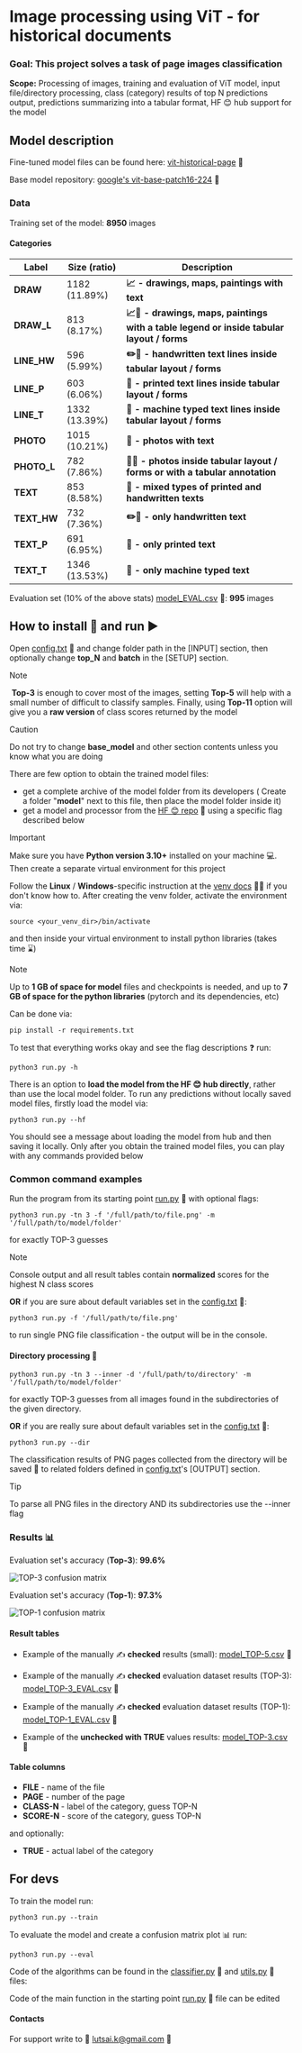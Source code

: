 # Image processing using ViT - for historical documents

### Goal: This project solves a task of page images classification

**Scope:** Processing of images, training and evaluation of ViT model,
input file/directory processing, class (category) results of top
N predictions output, predictions summarizing into a tabular format, 
HF 😊 hub support for the model

## Model description

Fine-tuned model files can be found here:  [vit-historical-page](https://huggingface.co/k4tel/vit-historical-page) 🔗

Base model repository: [google's vit-base-patch16-224](https://huggingface.co/google/vit-base-patch16-224) 🔗

### Data

Training set of the model: **8950** images 

#### Categories

| Label | Size (ratio)   | Description                                                                             |
| --- |----------------|-----------------------------------------------------------------------------------------|
| **DRAW** | 	1182	(11.89%) | **📈 - drawings, maps, paintings with text**                                            |
|**DRAW_L**| 	813	(8.17%)   | **📈📏 - drawings, maps, paintings with a table legend or inside tabular layout / forms** |
| **LINE_HW**| 	596	(5.99%)   | **✏️📏 - handwritten text lines inside tabular layout / forms**                           |
| **LINE_P**| 	603	(6.06%)   | **📏 - printed text lines inside tabular layout / forms**                                 |
|**LINE_T**| 	1332	(13.39%) | **📏 - machine typed text lines inside tabular layout / forms**                           |
| **PHOTO**| 	1015	(10.21%) | **🌄 - photos with text**                                                                 |
| **PHOTO_L**| 	782	(7.86%)   | **🌄📏 - photos inside tabular layout / forms or with a tabular annotation**              |
| **TEXT**| 	853	(8.58%)   | **📰 - mixed types of printed and handwritten texts**                                     |
| **TEXT_HW**| 	732	(7.36%)   | **✏️📄 - only handwritten text**                                                          |
| **TEXT_P**| 	691	(6.95%)   | **📄 - only printed text**                                                                |
| **TEXT_T**| 	1346	(13.53%) | **📄 - only machine typed text**                                                          |

Evaluation set (10% of the above stats) [model_EVAL.csv](result/tables/20250209-1534_model_1119_3_EVAL.csv) 🔗:	**995** images 

## How to install 🔧 and run ▶️

Open [config.txt](config.txt) 🔗 and change folder path in the \[INPUT\] section, then optionally change **top_N** and **batch** in the \[SETUP\] section.

> [!NOTE]
>️ **Top-3** is enough to cover most of the images, setting **Top-5** will help with a small number of difficult to classify samples.
Finally, using **Top-11** option will give you a **raw version** of class scores returned by the model

> [!CAUTION]
> Do not try to change **base_model** and other section contents unless you know what you are doing

There are few option to obtain the trained model files:

- get a complete archive of the model folder from its developers ( Create a folder "**model**" next to this file, then place the model folder inside it)
- get a model and processor from the [HF 😊 repo](https://huggingface.co/k4tel/vit-historical-page) 🔗 using a specific flag described below

> [!IMPORTANT]
> Make sure you have **Python version 3.10+** installed on your machine 💻. Then create a separate virtual environment for this project 

Follow the **Linux** / **Windows**-specific instruction at the [venv docs](https://docs.python.org/3/library/venv.html) 👀🔗 if you don't know how to.
After creating the venv folder, activate the environment via:

    source <your_venv_dir>/bin/activate

and then inside your virtual environment to install python libraries (takes time ⌛) 

> [!NOTE]
> Up to **1 GB of space for model** files and checkpoints is needed, and up to **7 GB of space for the python libraries** (pytorch and its dependencies, etc)

Can be done via:

    pip install -r requirements.txt

To test that everything works okay and see the flag descriptions ❓ run:

    python3 run.py -h

There is an option to **load the model from the HF 😊 hub directly**, rather than use the local model folder.
To run any predictions without locally saved model files, firstly load the model via:

    python3 run.py --hf

You should see a message about loading the model from hub and then saving it locally. 
Only after you obtain the trained model files, you can play with any commands provided below

### Common command examples 

Run the program from its starting point [run.py](run.py) 🔗 with optional flags:

    python3 run.py -tn 3 -f '/full/path/to/file.png' -m '/full/path/to/model/folder'

for exactly TOP-3 guesses 

> [!NOTE]
> Console output and all result tables contain **normalized** scores for the highest N class scores

**OR** if you are sure about default variables set in the [config.txt](config.txt) 🔗:

    python3 run.py -f '/full/path/to/file.png'

to run single PNG file classification - the output will be in the console. 

#### Directory processing 📁

    python3 run.py -tn 3 --inner -d '/full/path/to/directory' -m '/full/path/to/model/folder'

for exactly TOP-3 guesses from all images found in the subdirectories of the given directory.

**OR** if you are really sure about default variables set in the [config.txt](config.txt) 🔗:

    python3 run.py --dir 

The classification results of PNG pages collected from the directory will be saved 💾 to related folders defined in [config.txt](config.txt)'s \[OUTPUT\] section.

> [!TIP]
> To parse all PNG files in the directory AND its subdirectories use the --inner flag

### Results 📊

Evaluation set's accuracy (**Top-3**):  **99.6%** 

![TOP-3 confusion matrix](result%2Fplots%2F20250209-1526_conf_mat.png)

Evaluation set's accuracy (**Top-1**):  **97.3%** 

![TOP-1 confusion matrix](result%2Fplots%2F20250218-1523_conf_mat.png)

#### Result tables

- Example of the manually ✍ **checked** results (small): [model_TOP-5.csv](result%2Ftables%2Fmodel_1119_3_TOP-5.csv) 🔗

- Example of the manually ✍ **checked** evaluation dataset results (TOP-3): [model_TOP-3_EVAL.csv](result%2Ftables%2F20250209-1534_model_1119_3_TOP-3_EVAL.csv) 🔗

- Example of the manually ✍ **checked** evaluation dataset results (TOP-1): [model_TOP-1_EVAL.csv](result%2Ftables%2F20250218-1519_model_1119_3_TOP-1_EVAL.csv) 🔗

- Example of the **unchecked with TRUE** values results: [model_TOP-3.csv](result%2Ftables%2F20250210-2034_model_1119_3_TOP-3.csv) 🔗

#### Table columns

- **FILE** - name of the file
- **PAGE** - number of the page
- **CLASS-N** - label of the category, guess TOP-N 
- **SCORE-N** - score of the category, guess TOP-N

and optionally:
 
- **TRUE** - actual label of the category

## For devs

To train the model run: 

    python3 run.py --train  

To evaluate the model and create a confusion matrix plot 📊 run: 

    python3 run.py --eval  

Code of the algorithms can be found in the [classifier.py](classifier.py) 🔗 and [utils.py](utils.py) 🔗 files:

Code of the main function in the starting point [run.py](run.py) 🔗 file can be edited

#### Contacts

For support write to 📧 lutsai.k@gmail.com 📧
